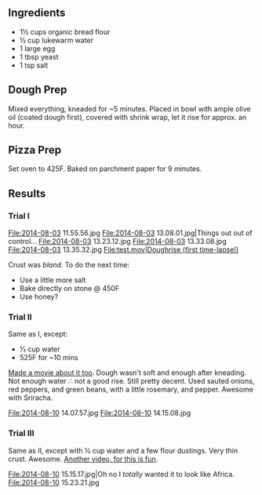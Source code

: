 

Ingredients
-----------

-   1½ cups organic bread flour
-   ½ cup lukewarm water
-   1 large egg
-   1 tbsp yeast
-   1 tsp salt

Dough Prep
----------

Mixed everything, kneaded for \~5 minutes. Placed in bowl with ample
olive oil (coated dough first), covered with shrink wrap, let it rise
for approx. an hour.

Pizza Prep
----------

Set oven to 425F. Baked on parchment paper for 9 minutes.

Results
-------

### Trial I

<File:2014-08-03> 11.55.56.jpg <File:2014-08-03> 13.08.01.jpg|Things out
out of control... <File:2014-08-03> 13.23.12.jpg <File:2014-08-03>
13.33.08.jpg <File:2014-08-03> 13.35.32.jpg <File:test.mov>|[Doughrise
(first time-lapse!)](Time-lapse_Videos_with_ffmpeg "wikilink")

Crust was *bland*. To do the next time:

-   Use a little more salt
-   Bake directly on stone @ 450F
-   Use honey?

### Trial II

Same as I, except:

-   ⅓ cup water
-   525F for \~10 mins

[Made a movie about it
too](https://www.youtube.com/watch?v=7t-FMg9ZFFc). Dough wasn't soft and
enough after kneading. Not enough water ∴ not a good rise. Still pretty
decent. Used sauted onions, red peppers, and green beans, with a little
rosemary, and pepper. Awesome with Sriracha.

<File:2014-08-10> 14.07.57.jpg <File:2014-08-10> 14.15.08.jpg

### Trial III

Same as II, except with ½ cup water and a few flour dustings. Very thin
crust. Awesome. [Another video, for this is
fun](https://www.youtube.com/watch?v=qegk-MrQMMg).

<File:2014-08-10> 15.15.17.jpg|Oh no I *totally* wanted it to look like
Africa. <File:2014-08-10> 15.23.21.jpg



